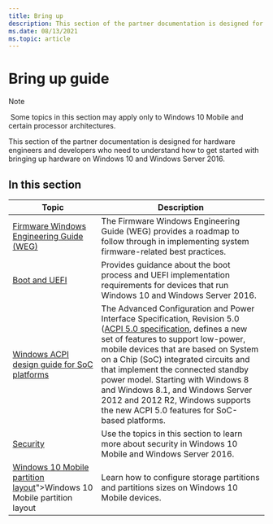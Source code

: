 ```yaml
---
title: Bring up
description: This section of the partner documentation is designed for hardware engineers and developers who need to understand how to get started with bringing up hardware on Windows 10.
ms.date: 08/13/2021
ms.topic: article
---
```


# Bring up guide

> [!NOTE]
> Some topics in this section may apply only to Windows 10 Mobile and certain processor architectures.

This section of the partner documentation is designed for hardware engineers and developers who need to understand how to get started with bringing up hardware on Windows 10 and Windows Server 2016.

## In this section

| Topic | Description |
|--|--|
| [Firmware Windows Engineering Guide (WEG)](firmware-weg.md) | The Firmware Windows Engineering Guide (WEG) provides a roadmap to follow through in implementing system firmware-related best practices. |
| [Boot and UEFI](boot-and-uefi.md) | Provides guidance about the boot process and UEFI implementation requirements for devices that run Windows 10 and Windows Server 2016. |
| [Windows ACPI design guide for SoC platforms](windows-acpi-design-guide-for-soc-platforms.md) | The Advanced Configuration and Power Interface Specification, Revision 5.0 ([ACPI 5.0 specification](https://uefi.org/specifications), defines a new set of features to support low-power, mobile devices that are based on System on a Chip (SoC) integrated circuits and that implement the connected standby power model. Starting with Windows 8 and Windows 8.1, and Windows Server 2012 and 2012 R2, Windows supports the new ACPI 5.0 features for SoC-based platforms. |
| [Security](security-overview.md) | Use the topics in this section to learn more about security in Windows 10 Mobile and Windows Server 2016. |
| [Windows 10 Mobile partition layout](partition-layout.md)">Windows 10 Mobile partition layout | Learn how to configure storage partitions and partitions sizes on Windows 10 Mobile devices. |
